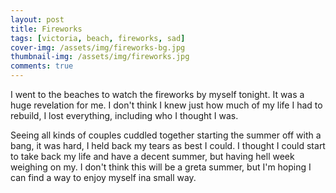 ```yaml
---
layout: post
title: Fireworks
tags: [victoria, beach, fireworks, sad]
cover-img: /assets/img/fireworks-bg.jpg
thumbnail-img: /assets/img/fireworks.jpg
comments: true
---
```

I went to the beaches to watch the fireworks by myself tonight. It was a huge revelation for me. I don't think I knew just how much of my life I had to rebuild, I lost everything, including who I thought I was.  
  
Seeing all kinds of couples cuddled together starting the summer off with a bang, it was hard, I held back my tears as best I could. I thought I could start to take back my life and have a decent summer, but having hell week weighing on my. I don't think this will be a greta summer, but I'm hoping I can find a way to enjoy myself ina small way.
